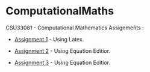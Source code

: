 # ComputationalMaths


CSU33081 - Computational Mathematics Assignments :

- [Assignment 1](https://github.com/azizosharke/ComputationalMaths/tree/main/Assignment1) - Using Latex.

- [Assignment 2](https://github.com/azizosharke/ComputationalMaths/tree/main/Assignment2) - Using Equation Editior.

- [Assignment 3](https://github.com/azizosharke/ComputationalMaths/tree/main/Assignment3) - Using Equation Editior.
